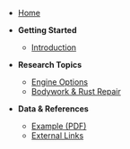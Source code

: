 - [Home](/)  
- **Getting Started**
  - [Introduction](README.md)

- **Research Topics**
  - [Engine Options](research/engine.md)
  - [Bodywork & Rust Repair](research/body.md)

- **Data & References**
  - [Example (PDF)](assets/pdfs/example.pdf)
  - [External Links](research/resources.md)
